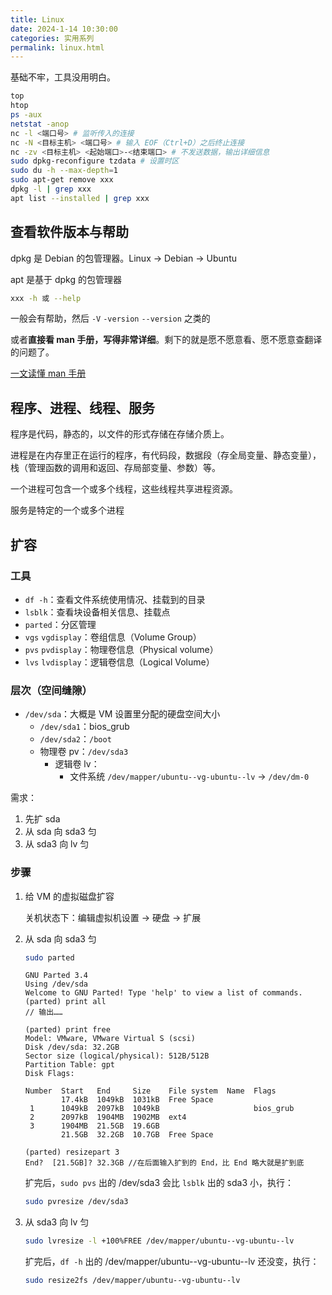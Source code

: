 ```yaml
---
title: Linux
date: 2024-1-14 10:30:00
categories: 实用系列
permalink: linux.html
---
```


基础不牢，工具没用明白。

```sh
top
htop
ps -aux
netstat -anop
nc -l <端口号> # 监听传入的连接
nc -N <目标主机> <端口号> # 输入 EOF（Ctrl+D）之后终止连接
nc -zv <目标主机> <起始端口>-<结束端口> # 不发送数据，输出详细信息
sudo dpkg-reconfigure tzdata # 设置时区
sudo du -h --max-depth=1
sudo apt-get remove xxx
dpkg -l | grep xxx
apt list --installed | grep xxx
```

<!--more-->

## 查看软件版本与帮助

dpkg 是 Debian 的包管理器。Linux -> Debian -> Ubuntu

apt 是基于 dpkg 的包管理器

```sh
xxx -h 或 --help
```

一般会有帮助，然后 `-V` `-version` `--version` 之类的

或者**直接看 man 手册，写得非常详细**。剩下的就是愿不愿意看、愿不愿意查翻译的问题了。

[一文读懂 man 手册](https://zhuanlan.zhihu.com/p/518891500)

## 程序、进程、线程、服务

程序是代码，静态的，以文件的形式存储在存储介质上。

进程是在内存里正在运行的程序，有代码段，数据段（存全局变量、静态变量），栈（管理函数的调用和返回、存局部变量、参数）等。

一个进程可包含一个或多个线程，这些线程共享进程资源。

服务是特定的一个或多个进程

## 扩容

### 工具

- `df -h`：查看文件系统使用情况、挂载到的目录
- `lsblk`：查看块设备相关信息、挂载点
- `parted`：分区管理
- `vgs` `vgdisplay`：卷组信息（Volume Group）
- `pvs` `pvdisplay`：物理卷信息（Physical volume）
- `lvs` `lvdisplay`：逻辑卷信息（Logical Volume）

### 层次（空间缝隙）

- `/dev/sda`：大概是 VM 设置里分配的硬盘空间大小
  - `/dev/sda1`：bios_grub
  - `/dev/sda2`：`/boot`
  - 物理卷 pv：`/dev/sda3`
    - 逻辑卷 lv：
      - 文件系统 `/dev/mapper/ubuntu--vg-ubuntu--lv` -> `/dev/dm-0`

需求：

1. 先扩 sda
2. 从 sda 向 sda3 匀
3. 从 sda3 向 lv 匀

### 步骤

1. 给 VM 的虚拟磁盘扩容

   关机状态下：编辑虚拟机设置 -> 硬盘 -> 扩展

2. 从 sda 向 sda3 匀

   ```sh
   sudo parted
   ```

   ```
   GNU Parted 3.4
   Using /dev/sda
   Welcome to GNU Parted! Type 'help' to view a list of commands.
   (parted) print all
   // 输出……

   (parted) print free
   Model: VMware, VMware Virtual S (scsi)
   Disk /dev/sda: 32.2GB
   Sector size (logical/physical): 512B/512B
   Partition Table: gpt
   Disk Flags:

   Number  Start   End     Size    File system  Name  Flags
           17.4kB  1049kB  1031kB  Free Space
    1      1049kB  2097kB  1049kB                     bios_grub
    2      2097kB  1904MB  1902MB  ext4
    3      1904MB  21.5GB  19.6GB
           21.5GB  32.2GB  10.7GB  Free Space

   (parted) resizepart 3
   End?  [21.5GB]? 32.3GB //在后面输入扩到的 End，比 End 略大就是扩到底
   ```

   扩完后，`sudo pvs` 出的 /dev/sda3 会比 `lsblk` 出的 sda3 小，执行：

   ```sh
   sudo pvresize /dev/sda3
   ```

3. 从 sda3 向 lv 匀

   ```sh
   sudo lvresize -l +100%FREE /dev/mapper/ubuntu--vg-ubuntu--lv
   ```

   扩完后，`df -h` 出的 /dev/mapper/ubuntu--vg-ubuntu--lv 还没变，执行：

   ```sh
   sudo resize2fs /dev/mapper/ubuntu--vg-ubuntu--lv
   ```
